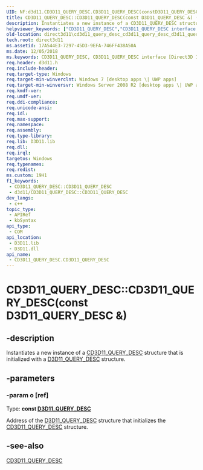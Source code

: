 ```yaml
---
UID: NF:d3d11.CD3D11_QUERY_DESC.CD3D11_QUERY_DESC(constD3D11_QUERY_DESC&)
title: CD3D11_QUERY_DESC::CD3D11_QUERY_DESC(const D3D11_QUERY_DESC &) (d3d11.h)
description: Instantiates a new instance of a CD3D11_QUERY_DESC structure that is initialized with a D3D11_QUERY_DESC structure.
helpviewer_keywords: ["CD3D11_QUERY_DESC","CD3D11_QUERY_DESC interface [Direct3D 11]","CD3D11_QUERY_DESC method","CD3D11_QUERY_DESC method [Direct3D 11]","CD3D11_QUERY_DESC method [Direct3D 11]","CD3D11_QUERY_DESC interface","CD3D11_QUERY_DESC.CD3D11_QUERY_DESC","CD3D11_QUERY_DESC.CD3D11_QUERY_DESC(const D3D11_QUERY_DESC &)","CD3D11_QUERY_DESC::CD3D11_QUERY_DESC","CD3D11_QUERY_DESC::CD3D11_QUERY_DESC(const D3D11_QUERY_DESC &)","CD3D11_QUERY_DESC::CD3D11_QUERY_DESC(const D3D11_QUERY_DESC&)","d3d11/CD3D11_QUERY_DESC::CD3D11_QUERY_DESC","direct3d11.cd3d11_query_desc_cd3d11_query_desc_d3d11_query_desc_"]
old-location: direct3d11\cd3d11_query_desc_cd3d11_query_desc_d3d11_query_desc_.htm
tech.root: direct3d11
ms.assetid: 17A544E3-7297-45D3-9EFA-746FF438A50A
ms.date: 12/05/2018
ms.keywords: CD3D11_QUERY_DESC, CD3D11_QUERY_DESC interface [Direct3D 11],CD3D11_QUERY_DESC method, CD3D11_QUERY_DESC method [Direct3D 11], CD3D11_QUERY_DESC method [Direct3D 11],CD3D11_QUERY_DESC interface, CD3D11_QUERY_DESC.CD3D11_QUERY_DESC, CD3D11_QUERY_DESC.CD3D11_QUERY_DESC(const D3D11_QUERY_DESC &), CD3D11_QUERY_DESC::CD3D11_QUERY_DESC, CD3D11_QUERY_DESC::CD3D11_QUERY_DESC(const D3D11_QUERY_DESC &), CD3D11_QUERY_DESC::CD3D11_QUERY_DESC(const D3D11_QUERY_DESC&), d3d11/CD3D11_QUERY_DESC::CD3D11_QUERY_DESC, direct3d11.cd3d11_query_desc_cd3d11_query_desc_d3d11_query_desc_
req.header: d3d11.h
req.include-header: 
req.target-type: Windows
req.target-min-winverclnt: Windows 7 [desktop apps \| UWP apps]
req.target-min-winversvr: Windows Server 2008 R2 [desktop apps \| UWP apps]
req.kmdf-ver: 
req.umdf-ver: 
req.ddi-compliance: 
req.unicode-ansi: 
req.idl: 
req.max-support: 
req.namespace: 
req.assembly: 
req.type-library: 
req.lib: D3D11.lib
req.dll: 
req.irql: 
targetos: Windows
req.typenames: 
req.redist: 
ms.custom: 19H1
f1_keywords:
 - CD3D11_QUERY_DESC::CD3D11_QUERY_DESC
 - d3d11/CD3D11_QUERY_DESC::CD3D11_QUERY_DESC
dev_langs:
 - c++
topic_type:
 - APIRef
 - kbSyntax
api_type:
 - COM
api_location:
 - D3D11.lib
 - D3D11.dll
api_name:
 - CD3D11_QUERY_DESC.CD3D11_QUERY_DESC
---
```


# CD3D11_QUERY_DESC::CD3D11_QUERY_DESC(const D3D11_QUERY_DESC &)


## -description

Instantiates a new instance of a  <a href="/previous-versions/windows/desktop/legacy/jj151648(v=vs.85)">CD3D11_QUERY_DESC</a> structure that is initialized with a <a href="/windows/desktop/api/d3d11/ns-d3d11-d3d11_query_desc">D3D11_QUERY_DESC</a> structure.

## -parameters

### -param o [ref]

Type: <b>const <a href="/windows/desktop/api/d3d11/ns-d3d11-d3d11_query_desc">D3D11_QUERY_DESC</a></b>

Address of the <a href="/windows/desktop/api/d3d11/ns-d3d11-d3d11_query_desc">D3D11_QUERY_DESC</a> structure that initializes the <a href="/previous-versions/windows/desktop/legacy/jj151648(v=vs.85)">CD3D11_QUERY_DESC</a> structure.

## -see-also

<a href="/previous-versions/windows/desktop/legacy/jj151648(v=vs.85)">CD3D11_QUERY_DESC</a>